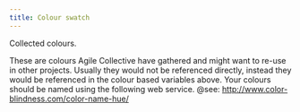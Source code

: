 ```yaml
---
title: Colour swatch
---
```


Collected colours.

These are colours Agile Collective have gathered and might want to re-use in other projects. Usually they would not be referenced directly, instead they would be referenced in the colour based variables above.
Your colours should be named using the following web service.
@see: http://www.color-blindness.com/color-name-hue/
